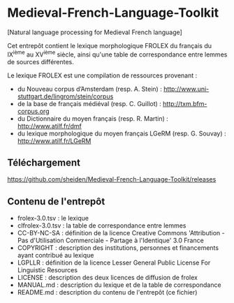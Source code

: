 # Medieval-French-Language-Toolkit
[Natural language processing for Medieval French language]

Cet entrepôt contient le lexique morphologique FROLEX du français du IX<sup>ième</sup> au XV<sup>ième</sup> siècle, ainsi qu'une table de correspondance entre lemmes de sources différentes.

Le lexique FROLEX est une compilation de ressources provenant :

- du Nouveau corpus d’Amsterdam (resp. A. Stein) : http://www.uni-stuttgart.de/lingrom/stein/corpus 
- de la base de français médiéval (resp. C. Guillot) : http://txm.bfm-corpus.org 
- du Dictionnaire du moyen français (resp. R. Martin) : http://www.atilf.fr/dmf 
- du lexique morphologique du moyen français LGeRM (resp. G. Souvay) : http://www.atilf.fr/LGeRM


## Téléchargement

https://github.com/sheiden/Medieval-French-Language-Toolkit/releases

## Contenu de l'entrepôt

- frolex-3.0.tsv : le lexique
- clfrolex-3.0.tsv : la table de correspondance entre lemmes
- CC-BY-NC-SA : définition de la licence Creative Commons
  'Attribution - Pas d'Utilisation Commerciale - Partage à
  l'Identique' 3.0 France
- COPYRIGHT : description des institutions, personnes et
  financements ayant contribué au lexique
- LGPLLR : définition de la licence Lesser General Public License
  For Linguistic Resources
- LICENSE : description des deux licences de diffusion de frolex
- MANUAL.md : description du lexique et de la table de correspondance
- README.md : description du contenu de l'entrepôt (ce fichier)

